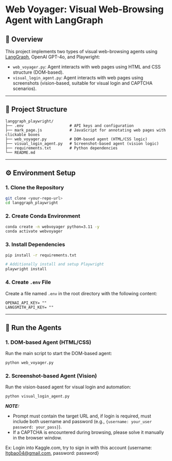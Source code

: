 # Web Voyager: Visual Web-Browsing Agent with LangGraph

## 🚀 Overview
This project implements two types of visual web-browsing agents using [LangGraph](https://github.com/langchain-ai/langgraph), OpenAI GPT-4o, and Playwright:

- `web_voyager.py`: Agent interacts with web pages using HTML and CSS structure (DOM-based).
- `visual_login_agent.py`: Agent interacts with web pages using screenshots (vision-based, suitable for visual login and CAPTCHA scenarios).

---

## 📁 Project Structure
```
langgraph_playwright/
├── .env                    # API keys and configuration 
├── mark_page.js            # JavaScript for annotating web pages with clickable boxes
├── web_voyager.py          # DOM-based agent (HTML/CSS logic)
├── visual_login_agent.py   # Screenshot-based agent (vision logic)
├── requirements.txt        # Python dependencies
└── README.md           
```

---

## ⚙️ Environment Setup 

### 1. Clone the Repository
```bash
git clone <your-repo-url>
cd langgraph_playwright
```

### 2. Create Conda Environment
```bash
conda create -n webvoyager python=3.11 -y
conda activate webvoyager
```

### 3. Install Dependencies
```bash
pip install -r requirements.txt

# Additionally install and setup Playwright
playwright install
```

### 4. Create `.env` File
Create a file named `.env` in the root directory with the following content:
```env
OPENAI_API_KEY= ""
LANGSMITH_API_KEY= ""  
```

---

## 🏃 Run the Agents

### 1. DOM-based Agent (HTML/CSS)
Run the main script to start the DOM-based agent:
```bash
python web_voyager.py
```

### 2. Screenshot-based Agent (Vision)
Run the vision-based agent for visual login and automation:
```bash
python visual_login_agent.py
```

**_NOTE:_**  
- Prompt must contain the target URL and, if login is required, must include both username and password (e.g., `{username: your_user password: your_pass}`).
- If a CAPTCHA is encountered during browsing, please solve it manually in the browser window.

Ex: Login into Kaggle.com, try to sign in with this account {username: ltgbao04@gmail.com, password: password}